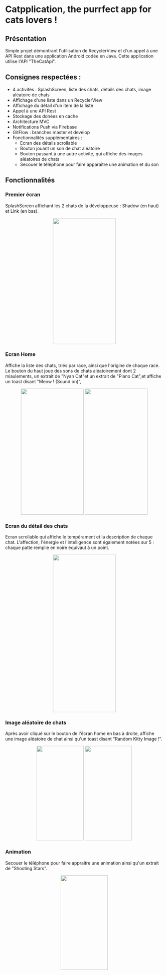 # Catpplication, the purrfect app for cats lovers !

## Présentation

Simple projet démontrant l'utilisation de RecyclerView et d'un appel à une API Rest dans une application Android codée en Java.
Cette application utilise l'API "TheCatApi".

## Consignes respectées :

- 4 activités : SplashScreen, liste des chats, détails des chats, image aléatoire de chats
- Affichage d'une liste dans un RecyclerView
- Affichage du détail d'un item de la liste
- Appel à une API Rest
- Stockage des donées en cache
- Architecture MVC
- Notifications Push via Firebase
- GitFlow : branches master et develop
- Fonctionnalités supplémentaires : 
  - Ecran des détails scrollable
  - Bouton jouant un son de chat aléatoire
  - Bouton passant à une autre activité, qui affiche des images aléatoires de chats
  - Secouer le téléphone pour faire apparaître une animation et du son
  
## Fonctionnalités  

### Premier écran

SplashScreen affichant les 2 chats de la développeuse : Shadow (en haut) et Link (en bas).

<p align="center">
  <img width="200" height="400" src = "https://image.noelshack.com/fichiers/2019/13/2/1553613642-screenshot-20190326-160428-catpplication-1-min.jpg">
</p>

### Ecran Home

Affiche la liste des chats, triés par race, ainsi que l'origine de chaque race.
<br>Le bouton du haut joue des sons de chats aléatoirement dont 2 miaulements, un extrait de "Nyan Cat"et un extrait de "Piano Cat",et affiche un toast disant "Meow ! (Sound on)", 

<p align="center">
  <img width="200" height="400" src = "https://image.noelshack.com/fichiers/2019/13/2/1553615480-screenshot-20190326-164444-catpplication-min.jpg">  <img width="200" height="400" src = "https://image.noelshack.com/fichiers/2019/13/2/1553617250-screenshot-20190326-171859-catpplication-min.jpg">
</p>


### Ecran du détail des chats

Ecran scrollable qui affiche le tempérament et la description de chaque chat.
L'affection, l'énergie et l'intelligence sont également notées sur 5 : chaque patte remplie en noire équivaut à un point.

<p align="center">
  <img width="200" height="500" src = "https://image.noelshack.com/fichiers/2019/13/2/1553616363-screenshot-20190326-170116-catpplication-min.jpg">
</p>

### Image aléatoire de chats

Après avoir cliqué sur le bouton de l'écran home en bas à droite, affiche une image aléatoire de chat ainsi qu'un toast disant
"Random Kitty Image !".

<p align="center">
  <img width="150" height="300" src = "https://image.noelshack.com/fichiers/2019/13/2/1553617576-screenshot-20190326-172437-catpplication-min.jpg"> <img width="150" height="300" src = "https://image.noelshack.com/fichiers/2019/13/2/1553617249-screenshot-20190326-171810-catpplication-min.jpg">
</p>

### Animation

Secouer le téléphone pour faire appraitre une animation ainsi qu'un extrait de "Shooting Stars".
<p align="center">
  <img width="150" height="300" src = "https://image.noelshack.com/fichiers/2019/13/2/1553619517-ezgif-com-video-to-gif-4.gif"> 
</p>










